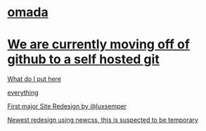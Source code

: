 # <a href=https://omada.cafe>omada

# We are currently moving off of github to a self hosted git


What do I put here

everything

First major Site Redesign by @luxsemper

Newest redesign using newcss, this is suspected to be temporary 

